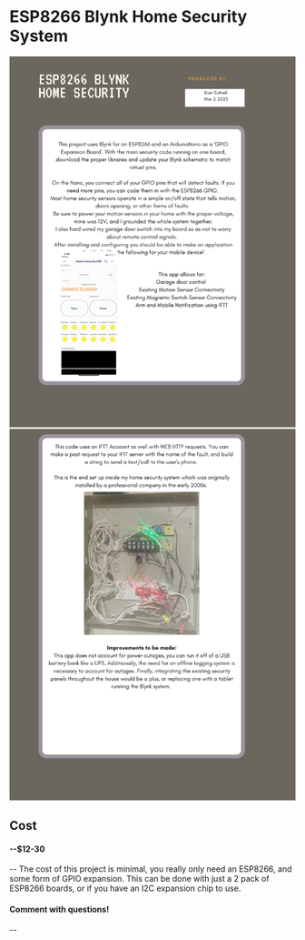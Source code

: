 
# ESP8266 Blynk Home Security System


![alt text](https://raw.githubusercontent.com/ksoheili/ESP8266-Blynk-Home-Secuirty/main/1.png)
![alt text](https://raw.githubusercontent.com/ksoheili/ESP8266-Blynk-Home-Secuirty/main/2.png)


## Cost
#### --$12-30
--
The cost of this project is minimal, you really only need an ESP8266, and some form of GPIO expansion. This can be done with just a 2 pack of ESP8266 boards, or if you have an I2C expansion chip to use.

#### Comment with questions!
--

